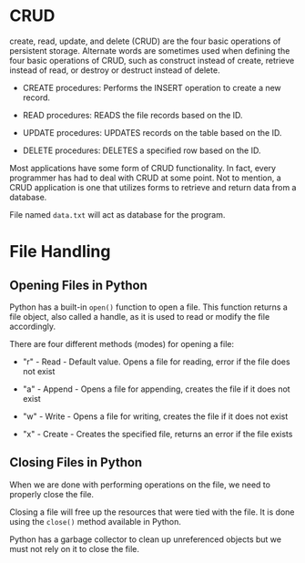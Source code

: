 # **CRUD**

create, read, update, and delete (CRUD) are the four basic operations of persistent storage. Alternate words are sometimes used when defining the four basic operations of CRUD, such as construct instead of create, retrieve instead of read, or destroy or destruct instead of delete.

* CREATE procedures: Performs the INSERT operation to create a new record.

* READ procedures: READS the file records based on the ID.

* UPDATE procedures: UPDATES records on the table based on the ID.

* DELETE procedures: DELETES a specified row based on the ID.

Most applications have some form of CRUD functionality. In fact, every programmer has had to deal with CRUD at some point. Not to mention, a CRUD application is one that utilizes forms to retrieve and return data from a database.

File named `data.txt` will act as database for the program.

# **File Handling**

## Opening Files in Python

Python has a built-in `open()` function to open a file. This function returns a file object, also called a handle, as it is used to read or modify the file accordingly.

There are four different methods (modes) for opening a file:

* "r" - Read - Default value. Opens a file for reading, error if the file does not exist

* "a" - Append - Opens a file for appending, creates the file if it does not exist

* "w" - Write - Opens a file for writing, creates the file if it does not exist

* "x" - Create - Creates the specified file, returns an error if the file exists

## Closing Files in Python

When we are done with performing operations on the file, we need to properly close the file.

Closing a file will free up the resources that were tied with the file. It is done using the `close()` method available in Python.

Python has a garbage collector to clean up unreferenced objects but we must not rely on it to close the file.